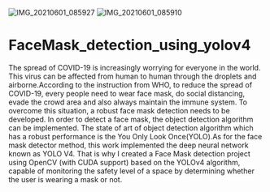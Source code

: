 ![IMG_20210601_085927](https://user-images.githubusercontent.com/68222900/120262830-20809200-c2b8-11eb-80fe-d6e104c0c9e2.jpg)
![IMG_20210601_085910](https://user-images.githubusercontent.com/68222900/120262800-0ba3fe80-c2b8-11eb-94d8-7d2a35ae7a00.jpg)
# FaceMask_detection_using_yolov4
The spread of COVID-19 is increasingly worrying for everyone in the world. This virus can be affected from human to human through the droplets and airborne.According to the instruction from WHO, to reduce the spread of COVID-19, every people need to wear face mask, do social distancing, evade the crowd area and also always maintain the immune system.
To overcome this situation, a robust face mask detection needs to be developed. In order to detect a face mask, the object detection algorithm can be implemented. The state of art of object detection algorithm which has a robust performance is the You Only Look Once(YOLO).As for the face mask detector method, this work implemented the deep neural network known as YOLO V4.
That is why I created a Face Mask detection project using OpenCV (with CUDA support) based on the YOLOv4 algorithm, capable of monitoring the safety level of a space by determining whether the user is wearing a mask or not.
